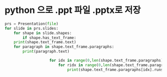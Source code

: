 # python 으로 .ppt 파일 .pptx로 저장

```python
prs = Presentation(file)
for slide in prs.slides:
    for shape in slide.shapes:
        if shape.has_text_frame:
    print(shape.text_frame.text)
    for paragraph in shape.text_frame.paragraphs:
        print(paragraph.text)

                    for idx in range(0,len(shape.text_frame.paragraphs)-1):
                        for ridx in range(0,len(shape.text_frame.paragraphs[idx].runs)):
                            print(shape.text_frame.paragraphs[idx].runs[ridx].text)
```
    



<!--stackedit_data:
eyJoaXN0b3J5IjpbLTE4NzgyNjgwMjVdfQ==
-->